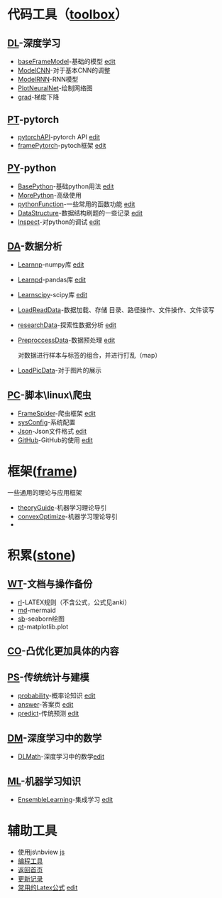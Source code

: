 # 代码工具（[toolbox](./toolbox/)）

## [DL](./toolbox/DL)-深度学习

- [baseFrameModel](https://xtj2020.top/toolbox/DL/baseFrameModel.html)-基础的模型 [edit](./toolbox/DL/baseFrameModel.md)
- [ModelCNN](https://xtj2020.top/toolbox/DL/ModelCNN.html)-对于基本CNN的调整
- [ModelRNN](https://xtj2020.top/toolbox/DL/ModelRNN.html)-RNN模型
- [PlotNeuralNet](https://xtj2020.top/toolbox/DL/PlotNeuralNet.html)-绘制网络图
- [grad](https://xtj2020.top/toolbox/DL/PlotNeuralNet.html)-梯度下降


## [PT](./toolbox/PT)-pytorch

- [pytorchAPI](https://xtj2020.top/toolbox/PT/pytorchAPI.html)-pytorch API [edit](./toolbox/PT/pytorchAPI.md)
- [framePytorch](https://xtj2020.top/toolbox/PT/framePytorch.html)-pytoch框架 [edit](./toolbox/PT/framePytorch.html)


## [PY](./toolbox/PY)-python

- [BasePython](https://xtj2020.top/toolbox/PY/BasePython.html)-基础python用法 [edit](./toolbox/PY/BasePython.md)
- [MorePython](https://xtj2020.top/toolbox/PY/MorePython.html)-高级使用
- [pythonFunction](https://xtj2020.top/toolbox/PY/functionBook.html)-一些常用的函数功能  [edit](./toolbox/PY/functionBook.md)
- [DataStructure](https://xtj2020.top/toolbox/PY/DataStructure.html)-数据结构刷题的一些记录 [edit](./toolbox/PY/DataStructure.md)
- [Inspect](https://xtj2020.top/toolbox/PY/Inspect.html)-对python的调试 [edit](./toolbox/PY/Inspect.md)
  

## [DA](./toolbox/DA)-数据分析

- [Learnnp](https://xtj2020.top/toolbox/DA/Learnnp.html)-numpy库 [edit](./toolbox/DA/Learnnp.md)

- [Learnpd](https://xtj2020.top/toolbox/DA/Learnpd.html)-pandas库 [edit](./toolbox/DA/Learnpd.md)

- [Learnscipy](https://xtj2020.top/toolbox/DA/Learnscipy.html)-scipy库
[edit](./toolbox/DA/Learnscipy.md)

- [LoadReadData](https://xtj2020.top/toolbox/DA/LoadReadData.html)-数据加载、存储
  目录、路径操作、文件操作、文件读写
- [researchData](https://xtj2020.top/toolbox/DA/researchData.html)-探索性数据分析 [edit](./toolbox/DA/researchData.md)
  
- [PreproccessData](https://xtj2020.top/toolbox/DA/PreproccessData.html)-数据预处理 [edit](./toolbox/DA/PreproccessData.md)

  对数据进行样本与标签的组合，并进行打乱（map）

- [LoadPicData](https://xtj2020.top/toolbox/DA/LoadPicData.html)-对于图片的展示

## [PC](./toolbox/PC)-脚本\linux\爬虫

- [FrameSpider](https://xtj2020.top/toolbox/PC/FrameSpider.html)-爬虫框架 [edit](./toolbox/PC/FrameSpider.md)
- [sysConfig](https://xtj2020.top/toolbox/PC/sysConfig.html)-系统配置
- [Json](https://xtj2020.top/toolbox/PC/Json.html)-Json文件格式
 [edit](./toolbox/PC/Json.md)
- [GitHub](https://xtj2020.top/toolbox/PC/GitHub.html)-GitHub的使用 [edit](./toolbox/PC/GitHub.md)


# 框架([frame](./frame/))

一些通用的理论与应用框架

- [theoryGuide](https://xtj2020.top/frame/theoryGuide.html)-机器学习理论导引
- [convexOptimize](https://xtj2020.top/frame/convexOptimize.html)-机器学习理论导引
- 



# 积累([stone](./stone/))

## [WT](./stone/WT)-文档与操作备份

- [rl](https://xtj2020.top/stone/WT/rl.html)-LATEX规则（不含公式，公式见anki）
- [md](https://xtj2020.top/stone/WT/md.html)-mermaid
- [sb](https://xtj2020.top/stone/WT/sb.html)-seaborn绘图
- [pt](https://xtj2020.top/stone/WT/pt.html)-matplotlib.plot

## [CO](./stone/CO)-凸优化更加具体的内容

## [PS](./stone/PS)-传统统计与建模
- [probability](https://xtj2020.top/stone/PS/probability.html)-概率论知识 [edit](./stone/PS/probability.md)
- [answer](https://xtj2020.top/stone/PS/answer.html)-答案页 [edit](./stone/PS/answer.md)
- [predict](https://xtj2020.top/stone/PS/predict.html)-传统预测 [edit](./stone/PS/predict.md)

## [DM](./stone/DM)-深度学习中的数学
- [DLMath](https://xtj2020.top/stone/DM/DLMath.html)-深度学习中的数学[edit](./stone/DM/DLMath.md)

## [ML](./stone/ML)-机器学习知识
- [EnsembleLearning](https://xtj2020.top/stone/ML/EnsembleLearning.html)-集成学习 [edit](./stone/ML/EnsembleLearning.md)


# 辅助工具
- 使用js\nbview [js](./引用js.txt)
- [编程工具](./Forindex.ipynb)
- [返回首页](../)
- [更新记录](../cron.txt)
- [常用的Latex公式](https://xtj2020.top/xtj2020.github.io/UseLaTex.md)  [edit](../xtj2020.github.io/UseLaTex.md)
